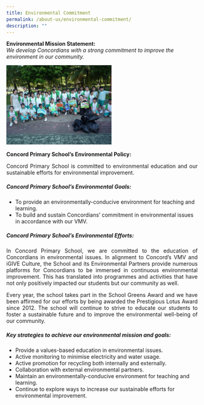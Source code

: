 ```yaml
---
title: Environmental Commitment
permalink: /about-us/environmental-commitment/
description: ""
---
```

<b>Environmental Mission Statement:</b><br>
<em>We develop Concordians with a strong commitment to improve the environment in our community.</em>

<img src="/images/E-club_03.jpeg" 
     style="width:55%">


<b>Concord Primary School’s Environmental Policy:</b><br>
<p style="text-align:justify">Concord Primary School is committed to environmental education and our sustainable efforts for environmental improvement. 

##### Concord Primary School’s Environmental Goals:

*   To provide an environmentally-conducive environment for teaching and learning.
*   To build and sustain Concordians’ commitment in environmental issues in accordance with our VMV.

  

##### Concord Primary School’s Environmental Efforts:

<p style="text-align:justify">In Concord Primary School, we are committed to the education of Concordians in environmental issues. In alignment to Concord’s VMV and iGIVE Culture, the School and its Environmental Partners provide numerous platforms for Concordians to be immersed in continuous environmental improvement. This has translated into programmes and activities that have not only positively impacted our students but our community as well. 


<p style="text-align:justify">Every year, the school takes part in the School Greens Award and we have been affirmed for our efforts by being awarded the Prestigious Lotus Award since 2012. The school will continue to strive to educate our students to foster a sustainable future and to improve the environmental well-being of our community. 

  

##### Key strategies to achieve our environmental mission and goals:

    
* Provide a values-based education in environmental issues.
*   Active monitoring to minimise electricity and water usage.
*   Active promotion for recycling both internally and externally.
*   Collaboration with external environmental partners.
*   Maintain an environmentally-conducive environment for teaching and learning.
*   Continue to explore ways to increase our sustainable efforts for environmental improvement.
